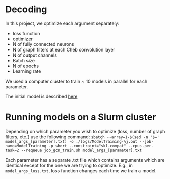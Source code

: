 # Decoding 
In this project, we optimize each argument separately:
- loss function
- optimizer
- N of fully connected neurons
- N of graph filters at each Cheb convolution layer
- N of output channels
- Batch size
- N of epochs
- Learning rate

We used a computer cluster to train ~ 10 models in parallel for each parameter.

The initial model is described [here](https://main-educational.github.io/brain_encoding_decoding/gcn_decoding.html)

# Running models on a Slurm cluster

Depending on which parameter you wish to optimize (loss, number of graph filters, etc.) use the following command:
`sbatch --array=1-$(sed -n '$=' model_args_[parameter].txt) -o ./logs/ModelTraining-%j.out --job-name=ModelTraining -p short --constraint="skl-compat" --cpus-per-task=2 --requeue job_gcn_train.sh model_args_[parameter].txt`

Each parameter has a separate .txt file which contains arguments which are identical except for the one we are trying to optimize. E.g., in `model_args_loss.txt`, loss function changes each time we train a model. 

